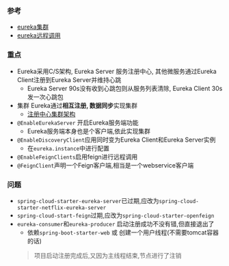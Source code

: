 
### 参考
- [eureka集群](http://www.ityouknow.com/springcloud/2017/05/10/springcloud-eureka.html)
- [eureka远程调用](http://www.ityouknow.com/springcloud/2017/05/12/eureka-provider-constomer.html)

### 重点
- Eureka采用C/S架构, Eureka Server 服务注册中心, 其他微服务通过Eureka Client注册到Eureka Server并维持心跳
    - Eureka Server 90s没有收到心跳包则从服务列表清除, Eureka Client 30s发一次心跳包
- 集群 Eureka通过**相互注册, 数据同步**实现集群
    - [注册中心集群架构](https://www.infoq.cn/article/jlDJQ*3wtN2PcqTDyokh)
- `@EnableEurekaServer` 开启Eureka服务端功能
    - Eureka服务端本身也是个客户端,依此实现集群
- `@EnableDiscoveryClient`应用同时变为Eureka Client和Eureka Server实例
    - 在`eureka.instance`中进行配置
- `@EnableFeignClients`启用feign进行远程调用
- `@FeignClient`声明一个Feign客户端,相当是一个webservice客户端

### 问题
- `spring-cloud-starter-eureka-server`已过期,应改为`spring-cloud-starter-netflix-eureka-server`
- `spring-cloud-start-feign`过期,应改为`spring-cloud-starter-openfeign`
- `eureka-consumer`和`eureka-producer` 启动注册成功不没有错,但直接退出了
    - 依赖`spring-boot-starter-web` 或 创建一个用户线程(不需要tomcat容器的话)
    >项目启动注册完成后,又因为主线程结束,节点进行了注销